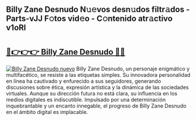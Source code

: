 ## Billy Zane Desnudo N𝚞𝚎vos desn𝚞dos filtr𝚊dos - Parts-vJJ F𝚘tos vid𝚎o - C𝚘ntenido atr𝚊ctivo v1oRl

# <h2><a href="http://mbbmxgq.tromn.icu/?c=Billy+Zane+Desnudo">🔗👉👉👉 Billy Zane Desnudo 🔗🔗</a></h2>

[![Billy Zane Desnudo nuevo](https://i.imgur.com/pEAQMta.gif)](http://mbbmxgq.tromn.icu/?c=Billy+Zane+Desnudo)
Billy Zane Desnudo, un personaje enigmático y multifacético, se resiste a las etiquetas simples. Su innovadora personalidad en línea ha cautivado y enfurecido a sus seguidores, generando discusiones sobre ética, expresión artística y la dinámica de las sociedades virtuales. Aunque su dirección futura no está clara, su influencia en los medios digitales es indiscutible. Impulsado por una determinación inquebrantable y un encanto innegable, el progreso de Billy Zane Desnudo en el ámbito digital es implacable.
